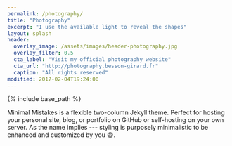 ```yaml
---
permalink: /photography/
title: "Photography"
excerpt: "I use the available light to reveal the shapes"
layout: splash
header:
  overlay_image: /assets/images/header-photography.jpg
  overlay_filter: 0.5
  cta_label: "Visit my official photography website"
  cta_url: "http://photography.besson-girard.fr"
  caption: "All rights reserved"
modified: 2017-02-04T19:24:00
---
```


{% include base_path %}

Minimal Mistakes is a flexible two-column Jekyll theme. Perfect for hosting your personal site, blog, or portfolio on GitHub or self-hosting on your own server. As the name implies --- styling is purposely minimalistic to be enhanced and customized by you :smile:.
